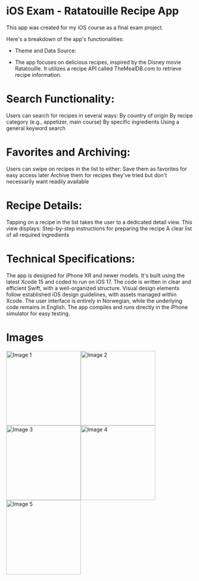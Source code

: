 # iOS Exam - Ratatouille Recipe App

This app was created for my iOS course as a final exam project.

Here's a breakdown of the app's functionalities:

* Theme and Data Source:

 - The app focuses on delicious recipes, inspired by the Disney movie Ratatouille.
It utilizes a recipe API called TheMealDB.com to retrieve recipe information.

# Search Functionality:

Users can search for recipes in several ways:
By country of origin
By recipe category (e.g., appetizer, main course)
By specific ingredients
Using a general keyword search

# Favorites and Archiving:

Users can swipe on recipes in the list to either:
Save them as favorites for easy access later
Archive them for recipes they've tried but don't necessarily want readily available

# Recipe Details:

Tapping on a recipe in the list takes the user to a dedicated detail view.
This view displays:
Step-by-step instructions for preparing the recipe
A clear list of all required ingredients

# Technical Specifications:

The app is designed for iPhone XR and newer models.
It's built using the latest Xcode 15 and coded to run on iOS 17.
The code is written in clear and efficient Swift, with a well-organized structure.
Visual design elements follow established iOS design guidelines, with assets managed within Xcode.
The user interface is entirely in Norwegian, while the underlying code remains in English.
The app compiles and runs directly in the iPhone simulator for easy testing.

# Images

<div style="display: flex; flex-wrap: wrap;">
  <img src="https://github.com/bennaro/Ratatouille/assets/94905053/9786e185-060e-4a70-8134-673b5643a751" width="200" alt="Image 1">
  <img src="https://github.com/bennaro/Ratatouille/assets/94905053/23f3b186-49b6-4bb4-a495-6a158be07016" width="200" alt="Image 2">
  <img src="https://github.com/bennaro/Ratatouille/assets/94905053/55582ae4-eb42-4fd1-8a54-f9246df2943f" width="200" alt="Image 3">
  <img src="https://github.com/bennaro/Ratatouille/assets/94905053/ab80939c-290d-4c48-b0a0-b12eb7865233" width="200" alt="Image 4">
  <img src="https://github.com/bennaro/Ratatouille/assets/94905053/cab058e2-cd2e-4d5f-b99b-8f2aa169dfaf" width="200" alt="Image 5">
</div>

